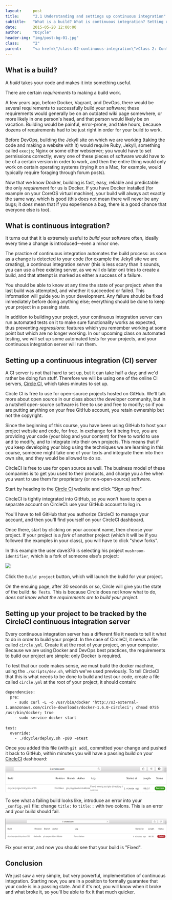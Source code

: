 ```yaml
---
layout:     post
title:      "2.1 Understanding and settings up continuous integration"
subtitle:   "What is a build? What is continuous integration? Setting up a continuous integration server."
date:       2015-05-20 12:00:00
author:     "Dcycle"
header-img: "img/post-bg-01.jpg"
class:      "2"
parent:     "<a href=\"/class-02-continuous-integration\">Class 2: Continuous integration</a>"
---
```


What is a build?
-----

A _build_ takes your code and makes it into something useful.

There are certain _requirements_ to making a build work.

A few years ago, before Docker, Vagrant, and DevOps, there would be several requirements to successfully build your software; these requirements would generally be on an outdated wiki page somewhere, or more likely in one person's head, and that person would likely be on vacation. Building would be painful, error-prone, and take hours, because dozens of requirements had to be just right in order for your build to work.

Before DevOps, building the Jekyll site on which we are working (taking the code and making a website with it) would require Ruby, Jekyll, something called `execjs`; Nginx or some other webserver; you would have to set permissions correctly; every one of these pieces of software would have to be of a certain version in order to work, and then the entire thing would only work on certain operating systems (trying it on a Mac, for example, would typically require foraging through forum posts).

Now that we know Docker, building is fast, easy, reliable and predictable: the only _requirement_ for us is Docker. If you have Docker installed (for example on your CoreOS virtual machine), your build will always act exactly the same way, which is good (this does not mean there will never be any bugs; it _does_ mean that if you experience a bug, there is a good chance that everyone else is too).

What is continuous integration?
-----

It turns out that it is extremely useful to _build_ your software often, ideally every time a change is introduced--even a minor one.

The practice of continuous integration automates the build process: as soon as a change is detected to your code (for example the Jekyll site we are creating), a continous integration _server_ (this is less scary than it sounds, you can use a free existing server, as we will do later on) tries to create a build, and that attempt is marked as either a success of a failure.

You should be able to know at any time the state of your project: when the last build was attempted, and whether it succeeded or failed. This information will guide you in your development. Any failure should be fixed immediately before doing anything else; everything should be done to keep your project in a passing state.

In addition to building your project, your continuous integration server can run automated tests on it to make sure functionality works as expected, thus preventing _regressions_: features which you remember working at some point but which are no longer working. In our upcoming class on automated testing, we will set up some automated tests for your projects, and your continuous integration server will run them.

Setting up a continuous integration (CI) server
-----

A CI server is not that hard to set up, but it can take half a day; and we'd rather be doing fun stuff. Therefore we will be using one of the online CI servers, [Circle CI](http://circleci.com), which takes minutes to set up.

Circle CI is free to use for open-source projects hosted on GitHub. We'll talk more about open source in our class about the developer community, but in a nutshell open-source software is free to use and free to modify; so if you are putting anything on your free GitHub account, you retain ownership but not the copyright.

Since the beginning of this course, you have been using GitHub to host your project website and code, for free. In exchange for it being free, you are providing your code (your blog and your content) for free to world to use and to modify, and to integrate into their own projects. This means that if you keep developing your blog using the techniques we are learning in this course, someone might take one of your texts and integrate them into their own site, and they would be allowed to do so.

CircleCI is free to use for open source as well. The business model of these companies is to get you used to their products, and charge you a fee when you want to use them for proprietary (or non-open-source) software.

Start by heading to the [Circle CI](http://circleci.com) website and click "Sign up free".

CircleCI is tightly integrated into GitHub, so you won't have to open a separate account on CircleCI: use your GitHub account to log in.

You'll have to tell GitHub that you authorize CircleCI to manage your account, and then you'll find yourself on your CircleCI dashboard.

Once there, start by clicking on your account name, then choose your project. If your project is a _fork_ of another project (which it will be if you followed the examples in your class), you will have to click "show forks".

In this example the user dave376 is selecting his project `mushroom-identifier`, which is a fork of someone else's project:

<img src="/img/2015-05-20-02-add-to-circleci.png" />

Click the `Build project` button, which will launch the build for your project.

On the ensuing page, after 30 seconds or so, Circle will give you the state of the build: `No Tests`. This is because Circle does not know what to do, _does not know what the requirements are to build your project_.

Setting up your project to be tracked by the CircleCI continuous integration server
-----

Every continuous integration server has a different file it needs to tell it what to do in order to build your project. In the case of CircleCI, it needs a file called `circle.yml`. Create it at the root of your project, on your computer. Because we are using Docker and DevOps best practices, the requirements to build our project are simple: only Docker is required.

To test that our code makes sense, we must build the docker machine, using the `./scripts/dev.sh`, which we've used previously. To tell CircleCI that this is what needs to be done to build and test our code, create a file called `circle.yml` at the root of your project, it should contain:

    dependencies:
      pre:
        - sudo curl -L -o /usr/bin/docker 'http://s3-external-1.amazonaws.com/circle-downloads/docker-1.6.0-circleci'; chmod 0755 /usr/bin/docker; true
        - sudo service docker start

    test:
      override:
        - ./dcycle/deploy.sh -p80 -etest

Once you added this file (with `git add`), committed your change and pushed it back to GitHub, within minutes you will have a passing build on your [CircleCI](https://circleci.com) dashboard:

<img src="/img/2015-05-20-02-circle-success.png" />


To see what a failing build looks like, introduce an error into your `_config.yml` file: change `title:` to `title::` with two colons. This is an error and your build should fail.

<img src="/img/2015-05-20-02-circle-error.png" />

Fix your error, and now you should see that your build is "Fixed".

Conclusion
-----

We just saw a very simple, but very powerful, implementation of continuous integration. Starting now, you are in a position to formally guarantee that your code is in a passing state. And if it's not, you will know when it broke and what broke it, so you'll be able to fix it that much quicker.


